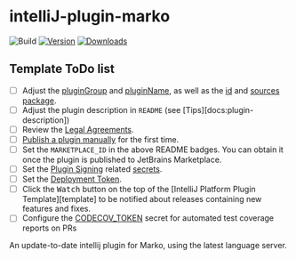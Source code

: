# intelliJ-plugin-marko

![Build](https://github.com/AngusMorton/intelliJ-plugin-marko/workflows/Build/badge.svg)
[![Version](https://img.shields.io/jetbrains/plugin/v/MARKETPLACE_ID.svg)](https://plugins.jetbrains.com/plugin/MARKETPLACE_ID)
[![Downloads](https://img.shields.io/jetbrains/plugin/d/MARKETPLACE_ID.svg)](https://plugins.jetbrains.com/plugin/MARKETPLACE_ID)

## Template ToDo list
- [ ] Adjust the [pluginGroup](./gradle.properties) and [pluginName](./gradle.properties), as well as the [id](./src/main/resources/META-INF/plugin.xml) and [sources package](./src/main/kotlin).
- [ ] Adjust the plugin description in `README` (see [Tips][docs:plugin-description])
- [ ] Review the [Legal Agreements](https://plugins.jetbrains.com/docs/marketplace/legal-agreements.html?from=IJPluginTemplate).
- [ ] [Publish a plugin manually](https://plugins.jetbrains.com/docs/intellij/publishing-plugin.html?from=IJPluginTemplate) for the first time.
- [ ] Set the `MARKETPLACE_ID` in the above README badges. You can obtain it once the plugin is published to JetBrains Marketplace.
- [ ] Set the [Plugin Signing](https://plugins.jetbrains.com/docs/intellij/plugin-signing.html?from=IJPluginTemplate) related [secrets](https://github.com/JetBrains/intellij-platform-plugin-template#environment-variables).
- [ ] Set the [Deployment Token](https://plugins.jetbrains.com/docs/marketplace/plugin-upload.html?from=IJPluginTemplate).
- [ ] Click the <kbd>Watch</kbd> button on the top of the [IntelliJ Platform Plugin Template][template] to be notified about releases containing new features and fixes.
- [ ] Configure the [CODECOV_TOKEN](https://docs.codecov.com/docs/quick-start) secret for automated test coverage reports on PRs

<!-- Plugin description -->
An update-to-date intellij plugin for Marko, using the latest language server.
<!-- Plugin description end -->

[//]: # (## Installation)

[//]: # ()
[//]: # (- Using the IDE built-in plugin system:)

[//]: # (  )
[//]: # (  <kbd>Settings/Preferences</kbd> > <kbd>Plugins</kbd> > <kbd>Marketplace</kbd> > <kbd>Search for "intelliJ-plugin-marko"</kbd> >)

[//]: # (  <kbd>Install</kbd>)

[//]: # (  )
[//]: # (- Using JetBrains Marketplace:)

[//]: # ()
[//]: # (  Go to [JetBrains Marketplace]&#40;https://plugins.jetbrains.com/plugin/MARKETPLACE_ID&#41; and install it by clicking the <kbd>Install to ...</kbd> button in case your IDE is running.)

[//]: # ()
[//]: # (  You can also download the [latest release]&#40;https://plugins.jetbrains.com/plugin/MARKETPLACE_ID/versions&#41; from JetBrains Marketplace and install it manually using)

[//]: # (  <kbd>Settings/Preferences</kbd> > <kbd>Plugins</kbd> > <kbd>⚙️</kbd> > <kbd>Install plugin from disk...</kbd>)

[//]: # ()
[//]: # (- Manually:)

[//]: # ()
[//]: # (  Download the [latest release]&#40;https://github.com/AngusMorton/intelliJ-plugin-marko/releases/latest&#41; and install it manually using)

[//]: # (  <kbd>Settings/Preferences</kbd> > <kbd>Plugins</kbd> > <kbd>⚙️</kbd> > <kbd>Install plugin from disk...</kbd>)

